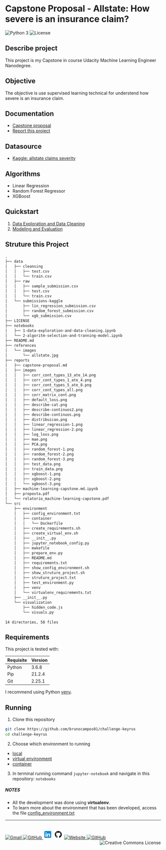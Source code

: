 # Capstone Proposal - Allstate: How severe is an insurance claim?
![Python 3](https://img.shields.io/badge/Python-3-blue.svg)
![License](https://img.shields.io/badge/Code%20License-MIT-blue.svg)

## Describe project
 This project is my Capstone in course Udacity Machine Learning Engineer Nanodegree.

## Objective
The objective is use supervised learning technical for understend how severe is an insurance claim.

## Documentation
- [Capstone proposal](reports/)
- [Report this project](reports/)

## Datasource
- [Kaggle: allstate claims severity](https://www.kaggle.com/c/allstate-claims-severity/data)

## Algorithms
- Linear Regression
- Random Forest Regressor
- XGBoost

## Quickstart
1. [Data Exploration and Data Cleaning](notebooks/)
2. [Modeling and Evaluation](notebooks/)

## Struture this Project
```
.
├── data
│   ├── cleansing
│   │   ├── test.csv
│   │   └── train.csv
│   ├── raw
│   │   ├── sample_submission.csv
│   │   ├── test.csv
│   │   └── train.csv
│   └── submissions-kaggle
│       ├── lin_regression_submission.csv
│       ├── random_forest_submission.csv
│       └── xgb_submission.csv
├── LICENSE
├── notebooks
│   ├── 1-data-exploration-and-data-cleaning.ipynb
│   └── 2-algoritm-selection-and-tranning-model.ipynb
├── README.md
├── references
│   └── images
│       └── allstate.jpg
├── reports
│   ├── capstone-proposal.md
│   ├── images
│   │   ├── corr_cont_types_13_ate_14.png
│   │   ├── corr_cont_types_1_ate_4.png
│   │   ├── corr_cont_types_5_ate_8.png
│   │   ├── corr_cont_types_all.png
│   │   ├── corr_matrix_cont.png
│   │   ├── default_loss.png
│   │   ├── describe-cat.png
│   │   ├── describe-continuos2.png
│   │   ├── describe-continuos.png
│   │   ├── distribuicao.png
│   │   ├── linear_regression-1.png
│   │   ├── linear_regression-2.png
│   │   ├── log_loss.png
│   │   ├── mae.png
│   │   ├── PCA.png
│   │   ├── random_forest-1.png
│   │   ├── random_forest-2.png
│   │   ├── random_forest-3.png
│   │   ├── test_data.png
│   │   ├── train_data.png
│   │   ├── xgboost-1.png
│   │   ├── xgboost-2.png
│   │   └── xgboost-3.png
│   ├── machine-learning-capstone.md.ipynb
│   ├── proposta.pdf
│   └── relatorio_machine-learning-capstone.pdf
└── src
    ├── environment
    │   ├── config_environment.txt
    │   ├── container
    │   │   └── Dockerfile
    │   ├── create_requirements.sh
    │   ├── create_virtual_env.sh
    │   ├── __init__.py
    │   ├── jupyter_notebook_config.py
    │   ├── makefile
    │   ├── prepare_env.py
    │   ├── README.md
    │   ├── requirements.txt
    │   ├── show_config_environment.sh
    │   ├── show_struture_project.sh
    │   ├── struture_project.txt
    │   ├── test_environment.py
    │   ├── venv
    │   └── virtualenv_requirements.txt
    ├── __init__.py
    └── visualization
        ├── hidden_code.js
        └── visuals.py

14 directories, 58 files
```

## Requirements
This project is tested with:

| Requisite      | Version  |
|----------------|----------|
| Python         | 3.6.8    |
| Pip            | 21.2.4   |
| Git            | 2.25.1   |

I recommend using Python [venv](https://github.com/brunocampos01/becoming-a-expert-python#virtual-environment).

## Running
1. Clone this repository
```sh
git clone https://github.com/brunocampos01/challenge-keyrus
cd challenge-keyrus
```

2. Choose which environment to running
 - [local](src/environment/README.md)
 - [virtual environment](src/environment/README.md)
 - [container](src/environment/README.md)

3. In terminal running command `jupyter-notebook` and navigate in this repository: `notebooks`

##### NOTES
- All the development was done using **virtualenv**. 
- To learn more about the environment that has been developed, access the file [config_environment.txt](src/environment/config_environment.txt)

---

<p  align="left">
<br/>
<a href="mailto:brunocampos01@gmail.com" target="_blank"><img src="https://github.com/brunocampos01/devops/blob/master/images/email.png" alt="Gmail" width="30">
</a>
<a href="https://stackoverflow.com/users/8329698/bruno-campos" target="_blank"><img src="https://github.com/brunocampos01/devops/blob/master/images/stackoverflow.png" alt="GitHub" width="30">
</a>
<a href="https://www.linkedin.com/in/brunocampos01" target="_blank"><img src="https://github.com/brunocampos01/devops/blob/master/images/linkedin.png" alt="LinkedIn" width="30"></a>
<a href="https://github.com/brunocampos01" target="_blank"><img src="https://github.com/brunocampos01/devops/blob/master/images/github.png" alt="GitHub" width="30"></a>
<a href="https://brunocampos01.netlify.app/" target="_blank"><img src="https://github.com/brunocampos01/devops/blob/master/images/blog.png" alt="Website" width="30">
</a>
<a href="https://medium.com/@brunocampos01" target="_blank"><img src="https://github.com/brunocampos01/devops/blob/master/images/medium.png" alt="GitHub" width="30">
</a>
<a rel="license" href="http://creativecommons.org/licenses/by-sa/4.0/"><img alt="Creative Commons License" style="border-width:0" src="https://i.creativecommons.org/l/by-sa/4.0/88x31.png",  align="right" /></a><br/>
</p>

